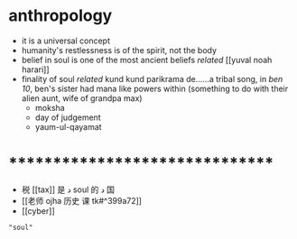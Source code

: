 # anthropology
- it is a universal concept
- humanity's restlessness is of the spirit, not the body
- belief in soul is one of the most ancient beliefs _related_ [[yuval noah harari]]
- finality of soul _related_ kund kund parikrama de......a tribal song, in _ben 10_, ben's sister had mana like powers within (something to do with their alien aunt, wife of grandpa max)
	- moksha
	- day of judgement
	- yaum-ul-qayamat
# ******************************
- 税 [[tax]] 是 د soul 的 د 国
- [[老师 ojha 历史 课 tk#^399a72]]
- [[cyber]]

```query
"soul"
```